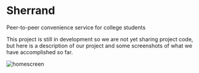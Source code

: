 # Sherrand
Peer-to-peer convenience service for college students

This project is still in development so we are not yet sharing project code, but here is a description of our project and some screenshots of what we have accomplished so far.

![homescreen](https://drive.google.com/uc?export=view&id=1B2EKx4l5XQknqmDMRzStIloqUF71Qfcf) <!-- .element height="10%" width="10%" -->

